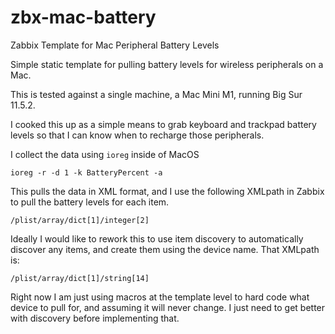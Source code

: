 # zbx-mac-battery
Zabbix Template for Mac Peripheral Battery Levels

Simple static template for pulling battery levels for wireless peripherals on a Mac.

This is tested against a single machine, a Mac Mini M1, running Big Sur 11.5.2.

I cooked this up as a simple means to grab keyboard and trackpad battery levels so that I can know when to recharge those peripherals.

I collect the data using `ioreg` inside of MacOS
```
ioreg -r -d 1 -k BatteryPercent -a
```
This pulls the data in XML format, and I use the following XMLpath in Zabbix to pull the battery levels for each item.
```
/plist/array/dict[1]/integer[2]
```

Ideally I would like to rework this to use item discovery to automatically discover any items, and create them using the device name.
That XMLpath is:
```
/plist/array/dict[1]/string[14]
```

Right now I am just using macros at the template level to hard code what device to pull for, and assuming it will never change.
I just need to get better with discovery before implementing that.
